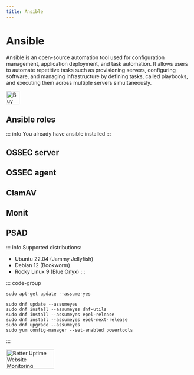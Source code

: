 ```yaml
---
title: Ansible
---
```


# Ansible

Ansible is an open-source automation tool used for configuration management, application deployment, and task automation. It allows users to automate repetitive tasks such as provisioning servers, configuring software, and managing infrastructure by defining tasks, called playbooks, and executing them across multiple servers simultaneously.

<a href='https://ko-fi.com/B0B31BJU3' target='_blank'><img height='36' style='border:0px;height:36px;' src='https://storage.ko-fi.com/cdn/kofi5.png?v=3' border='0' alt='Buy Me a Coffee at ko-fi.com' /></a>

## Ansible roles

::: info
You already have ansible installed
:::

## OSSEC server

## OSSEC agent

## ClamAV

## Monit

## PSAD

::: info
Supported distributions:

* Ubuntu 22.04 (Jammy Jellyfish)
* Debian 12 (Bookworm)
* Rocky Linux 9 (Blue Onyx)
:::

::: code-group
```shellsession [Ubuntu/Debian]
sudo apt-get update --assume-yes
```
```shellsession [Rocky Linux]
sudo dnf update --assumeyes
sudo dnf install --assumeyes dnf-utils
sudo dnf install --assumeyes epel-release
sudo dnf install --assumeyes epel-next-release
sudo dnf upgrade --assumeyes
sudo yum config-manager --set-enabled powertools
```
:::

<a target="_blank" href="https://betteruptime.com/"><img style="width: 130px; height: 52px;" alt="Better Uptime Website Monitoring" src="https://betteruptime.com/assets/static_assets/badges/dark.png" /></a>
